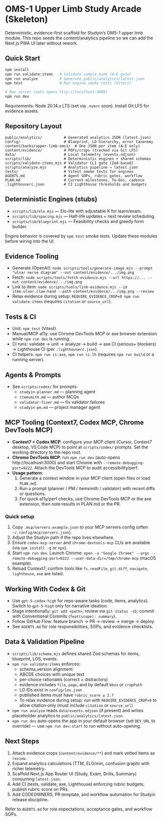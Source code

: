 # OMS-1 Upper Limb Study Arcade (Skeleton)

Deterministic, evidence-first scaffold for Studyin’s OMS-1 upper limb module. This repo seeds the content/analytics pipeline so we can add the Next.js PWA UI later without rework.

## Quick Start

```bash
npm install
npm run validate:items   # Validate sample bank (A–E gate)
npm run analyze          # Generate public/analytics/latest.json
npm test                 # Run engine smoke tests (Vitest)

# Dev server (auto opens http://localhost:3000)
npm run dev
```

Requirements: Node 20.14.x LTS (set via `.nvmrc` soon). Install Git LFS for evidence assets.

## Repository Layout

```
public/analytics/          # Generated analytics JSON (latest.json)
config/                    # Blueprint, LO hierarchy, error taxonomy
content/banks/upper-limb-oms1/  # One JSON per item (A–E only)
content/evidence/          # PDFs/crops (tracked via Git LFS)
data/                      # Local telemetry (events.ndjson)
scripts/lib/               # Deterministic engines + shared schemas
scripts/validate-items.mjs # Validator CLI gate (Zod-based)
scripts/analyze.mjs        # Analytics pipeline → latest.json
tests/                     # Vitest smoke tests for engines
AGENTS.md                  # Agent SOPs, rubric gates, workflow
PLAN.md                    # Current milestones, To‑Dos, cadence
.lighthouserc.json         # CI Lighthouse thresholds and budgets
```

## Deterministic Engines (stubs)

- `scripts/lib/elo.mjs` — Elo-lite with adjustable K for learn/exam.
- `scripts/lib/spacing.mjs` — Half-life updates + next review scheduling.
- `scripts/lib/blueprint.mjs` — Feasibility checks and greedy form builder.

Engine behavior is covered by `npm test` smoke tests. Update these modules before wiring into the UI.

## Evidence Tooling

- Generate (OpenAI): `node scripts/tools/generate-image.mjs --prompt "ulnar nerve diagram" --out content/evidence/.../img.png`
- Fetch: `node scripts/tools/fetch-evidence.mjs --url https://... --out content/evidence/.../img.png`
- Link to item: `node scripts/tools/link-evidence.mjs --id item.ulnar.claw-hand --path content/evidence/.../img.png --review`
- Relax evidence during setup: `REQUIRE_EVIDENCE_CROP=0 npm run validate:items` (requires `citation` or `source_url`).

## Tests & CI

- Unit: `npm test` (Vitest).
- Manual/MCP a11y: use Chrome DevTools MCP or axe browser extension while `npm run dev` is running.
- CI runs: validate → unit → analyze → build → axe CI (serious+ blockers) → Lighthouse CI (per `.lighthouserc.json`).
- CI helpers: `npm run ci:axe`, `npm run ci:lh` (requires `npm run build` or a running server).

## Agents & Prompts

- See `scripts/codex/` for prompts:
  - `studyin-planner.md` — planning agent
  - `itemsmith.md` — author MCQs
  - `validator-fixer.md` — fix validator failures
  - `studyin-pm.md` — project manager agent

## MCP Tooling (Context7, Codex MCP, Chrome DevTools MCP)

- **Context7 + Codex MCP**: configure your MCP client (Cursor, Context7 desktop, VS Code MCP) to point at `scripts/codex/` prompts. Set the working directory to the repo root.
- **Chrome DevTools MCP**: run `npm run dev` (auto-opens http://localhost:3000) and start Chrome with `--remote-debugging-port=9222`. Attach the DevTools MCP to audit accessibility/perf.
- **Usage pattern**:
  1. Generate a context window in your MCP client (open files or load `PLAN.md`).
  2. Run a prompt (planner / PM / itemsmith / validator) with recent diffs or questions.
  3. For quick a11y/perf checks, use Chrome DevTools MCP or the axe extension, then note results in PLAN.md or the PR.

### Quick setup
1. Copy `.mcp/servers.example.json` to your MCP servers config (often `~/.config/mcp/servers.json`).
2. Adjust the Studyin path if the repo lives elsewhere.
3. Ensure `codex-mcp-server` and `chrome-devtools-mcp` CLIs are available (via `npm install -g` or `npx`).
4. Start `npm run dev`. Launch Chrome: `open -a "Google Chrome" --args --remote-debugging-port=9222 --user-data-dir=/tmp/chrome-mcp` (macOS example).
5. Reload Context7; confirm tools like `fs.readFile`, `git.diff`, `navigate`, `lighthouse`, `axe` are listed.


## Working With Codex & Git

- Use `gpt-5-codex-high` for repo-aware tasks (code, items, analytics). Switch to `gpt-5-high` only for narrative ideation.
- Stage intentionally: `git add <path>`; review via `git status -sb`; commit with Conventional Commits (`feat(scope): summary`).
- Follow GitHub Flow: feature branch → PR → review → merge → deploy.
- See `AGENTS.md` for role responsibilities, SOPs, and evidence checklists.

## Data & Validation Pipeline

- `scripts/lib/schema.mjs` defines shared Zod schemas for items, blueprint, LOS, events.
- `npm run validate:items` enforces:
  - schema_version alignment
  - ABCDE choices with unique text
  - per-choice rationales (correct + distractors)
  - evidence includes `file`, `page`, and by default `bbox` or `cropPath`
  - LO IDs exist in `config/los.json`
  - published items must have `rubric_score ≥ 2.7`
  - To relax evidence during setup: run with `REQUIRE_EVIDENCE_CROP=0` to allow citation‑only (must include `citation` or `source_url`)
- `npm run analyze` reads `data/events.ndjson` (if present) and writes placeholder analytics to `public/analytics/latest.json`.
- `npm run dev` auto-opens the app in your default browser (set `DEV_URL` to override) — use `npm run dev:start` to run without auto-opening.

## Next Steps

1. Attach evidence crops (`content/evidence/**`) and mark vetted items as `review`.
2. Expand analytics calculations (TTM, ELG/min, confusion graph) with richer telemetry.
3. Scaffold Next.js App Router UI (Study, Exam, Drills, Summary) consuming `latest.json`.
4. Add CI (tests, validate, axe, Lighthouse) enforcing rubric budgets; publish rubric score on PRs.
5. Add CODEOWNERS, PR template, and workflow automation for Studyin release discipline.

Refer to `AGENTS.md` for role expectations, acceptance gates, and workflow SOPs.
